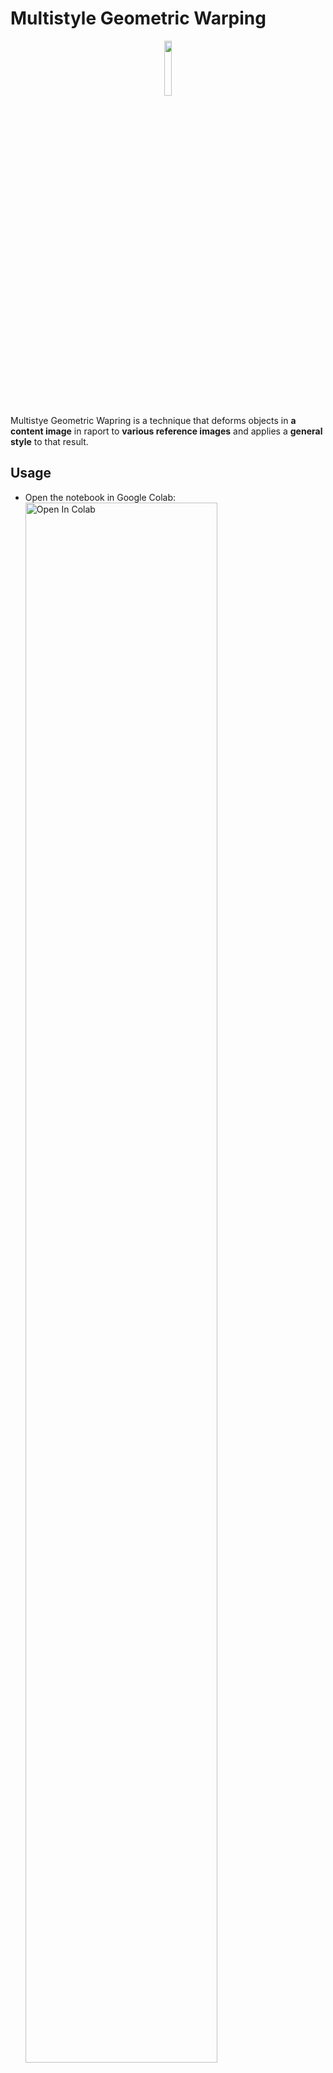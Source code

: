 # Multistyle Geometric Warping

<div align="center">
    <a href="https://colab.research.google.com/github/RazvanRotaru/MultiStyleGeometricWarping/blob/main/MultiStyleGeometricWarping.ipynb">
        <img src="https://github.com/ultralytics/yolov5/releases/download/v1.0/logo-colab-small.png" width="15%"/>
    </a>
</div>

Multistye Geometric Wapring is a technique that deforms objects in **a content image** in raport to **various reference images** and applies a **general style** to that result.


## Usage

- Open the notebook in Google Colab: <a href="https://colab.research.google.com/github/RazvanRotaru/MultiStyleGeometricWarping/blob/main/MultiStyleGeometricWarping.ipynb"><img src="https://colab.research.google.com/assets/colab-badge.svg" height="80%" alt="Open In Colab"></a>

- Run all cells: _Runtime->Run All_ or _CTRL + F9_

|❗|You will be prompted to upload your images _follow the execution and aiding text_|
|-|:----|
|⏰|The algorithm will take quite a bit to finish, you may want to enable the notifications from colab|

## References
- YOLOv5 [repo](https://github.com/ultralytics/yolov5), [paper](https://zenodo.org/record/5563715) 
- NBB [repo](https://github.com/kfiraberman/neural_best_buddies), [paper](https://arxiv.org/pdf/1805.04140.pdf)
- DST [repo](https://github.com/sunniesuhyoung/DST), [paper](https://arxiv.org/abs/2003.11038)
- STROTSS [repo](https://github.com/futscdav/strotss), [paper](https://arxiv.org/abs/1904.12785)
